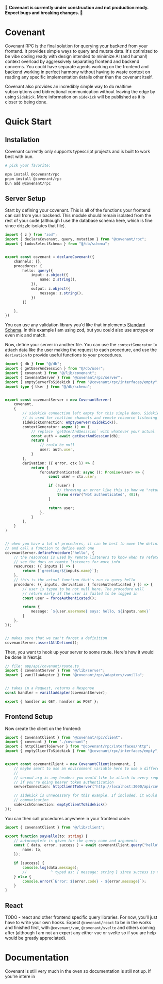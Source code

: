 **🚧 Covenant is currently under construction and not production ready. Expect bugs and breaking changes. 🚧**

# Covenant

Covenant RPC is the final solution for querying your backend from your frontend. It provides simple ways to query and mutate data. It's optimized to be vibe coding ready with design intended to minimize AI (and human!) context overload by aggressively separating frontend and backend concerns. You could have separate agents working on the frontend and backend working in perfect harmony without having to waste context on reading any specific implementation details other than the covenant itself.

Covenant also provides an incredibly simple way to do realtime subscriptions and bidirectional communication without leaving the edge by using `Sidekick`. More information on `sidekick` will be published as it is closer to being done.

# Quick Start

## Installation
Covenant currently only supports typescript projects and is built to work best with bun.

```bash
# pick your favorite:

npm install @covenant/rpc
pnpm install @covenant/rpc
bun add @covenant/rpc
```


## Server Setup

Start by defining your covenant. This is all of the functions your frontend can call from your backend. This module should remain isolated from the rest of your code (although I use the database schema here, which is fine since drizzle isolates that file).

```ts
import { z } from "zod";
import { declareCovenant, query, mutation } from "@covenant/rpc";
import { todosSelectSchema } from "@/db/schema";


export const covenant = declareCovenant({
    channels: {},
    procedures: {
        hello: query({
            input: z.object({
                name: z.string(),
            }),
            output: z.object({
                message: z.string(),
            })
        })

    },
})
```

You can use any validation library you'd like that implements [Standard Schema](https://github.com/standard-schema/standard-schema). In this example I am using zod, but you could also use arctype or even mix and match.


Now, define your server in another file. You can use the `contextGenerator` to attach data like the user making the request to each procedure, and use the `derivation` to provide useful functions to your procedures.

```ts
import { db } from "@/db";
import { getUserAndSession } from "@/db/user";
import { covenant } from "@/lib/covenant";
import { CovenantServer } from "@covenant/rpc/server";
import { emptyServerToSidekick } from "@covenant/rpc/interfaces/empty";
import type { User } from "@/db/schema";


export const covenantServer = new CovenantServer(
    covenant,
    {
        // sidekick connection left empty for this simple demo. Sidekick
        // is used for realtime channels and remote resource listening
        sidekickConnection: emptyServerToSidekick(),
        contextGenerator: async () => {
            // replace `getUserAndSesssion` with whatever your actual
            const auth = await getUserAndSession(db);
            return {
                // could be null
                user: auth.user,
            }
        },
        derivation: ({ error, ctx }) => {
            return {
                forceAuthenticated: async (): Promise<User> => {
                    const user = ctx.user;

                    if (!user) {
                        // throwing an error like this is how we "return early" from a function
                        throw error("Not authenticated", 401);
                    }

                    return user;
                },
            }
        },
    }
)


// when you have a lot of procedures, it can be best to move the definitions to multiple files
// and call a function to define each one
covenantServer.defineProcedure("hello", {
    // the resources is used by remote listeners to know when to refetch
    // see the docs on remote listeners for more info
    resources: ({ inputs }) => {
        return [`greeting/${inputs.name}`];
    },
    // this is the actual function that's run to query hello
    procedure: ({ inputs, derivation: { forceAuthenticated } }) => {
        // user is typed to be not null here. The procedure will
        // return early if the user is failed to be logged in
        const user = forceAuthenticated();

        return {
            message: `${user.username} says: hello, ${inputs.name}`
        }
    },
});


// makes sure that we can't forget a definition
covenantServer.assertAllDefined();
```


Then, you want to hook up your server to some route. Here's how it would be done in Next.js:

```ts
// file: app/api/covenant/route.ts
import { covenantServer } from "@/lib/server";
import { vanillaAdapter } from "@covenant/rpc/adapters/vanilla";


// takes in a Request, returns a Response 
const handler = vanillaAdapter(covenantServer);

export { handler as GET, handler as POST }; 
```


## Frontend Setup

Now create the client on the frontend:

```ts
import { CovenantClient } from "@covenant/rpc/client";
import { covenant } from "./covenant";
import { httpClientToServer } from "@covenant/rpc/interfaces/http";
import { emptyClientToSidekick } from "@covenant/rpc/interfaces/empty";


export const covenantClient = new CovenantClient(covenant, {
    // maybe smart to use an environment variable here to use a different url in production
    //
    // second arg is any headers you would like to attach to every request. This is useful
    // if you're doing bearer token authentication
    serverConnection: httpClientToServer("http://localhost:3000/api/covenant", {}),

    // sidekick is unnecessary for this example. If included, it would allow for realtime
    // communication
    sidekickConnection: emptyClientToSidekick()
});
```

You can then call procedures anywhere in your frontend code:

```ts
import { covenantClient } from "@/lib/client";

export function sayHello(to: string) {
    // autocomplete is given for the query name and arguments
    const { data, error, success } = await covenantClient.query("hello", {
        name: to,
    });

    if (success) {
        console.log(data.message);
        //           ^ typed as: { message: string } since success is true
    } else {
        console.error(`Error: ${error.code} - ${error.message}`);
    }
}
```

## React
TODO - react and other frontend specific query libraries. For now, you'll just have to write your own hooks. Expect `@covenant/react` to be in the works and finished first, with `@covenant/vue`, `@covenant/svelte` and others coming after (although I am not an expert any either vue or svelte so if you are help would be greatly appreciated).

# Documentation
Covenant is still very much in the oven so documentation is still not up. If you're intere in 

# 
